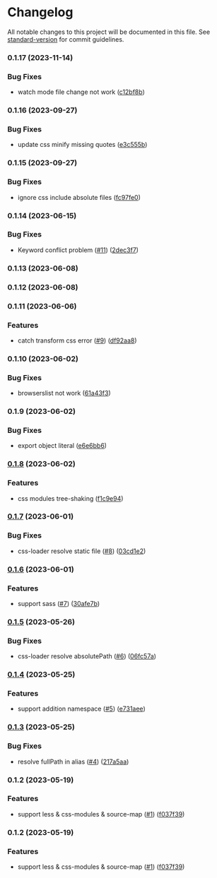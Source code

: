 # Changelog

All notable changes to this project will be documented in this file. See [standard-version](https://github.com/conventional-changelog/standard-version) for commit guidelines.

### 0.1.17 (2023-11-14)


### Bug Fixes

* watch mode file change not work ([c12bf8b](https://github.com/noyobo/esbuild-style-loader/commit/c12bf8b59c1e6acd9846022519cae3f81ecda4d3))

### 0.1.16 (2023-09-27)


### Bug Fixes

* update css minify missing quotes ([e3c555b](https://github.com/noyobo/esbuild-style-loader/commit/e3c555be32b04ef0a114d52e67022d1f03f7a18a))

### 0.1.15 (2023-09-27)


### Bug Fixes

* ignore css include absolute files ([fc97fe0](https://github.com/noyobo/esbuild-style-loader/commit/fc97fe0b2db1720546957af1b4cd964f89cb382d))

### 0.1.14 (2023-06-15)


### Bug Fixes

* Keyword conflict problem ([#11](https://github.com/noyobo/esbuild-style-loader/issues/11)) ([2dec3f7](https://github.com/noyobo/esbuild-style-loader/commit/2dec3f7c28ad64c22ed49b3c732f6c439f5c8011))

### 0.1.13 (2023-06-08)

### 0.1.12 (2023-06-08)

### 0.1.11 (2023-06-06)


### Features

* catch transform css error ([#9](https://github.com/noyobo/esbuild-style-loader/issues/9)) ([df92aa8](https://github.com/noyobo/esbuild-style-loader/commit/df92aa863513cb7c3063d6f15cd8f0c721a3b685))

### 0.1.10 (2023-06-02)


### Bug Fixes

* browserslist not work ([61a43f3](https://github.com/noyobo/esbuild-style-loader/commit/61a43f35ed356a54d3875d1245f6146171a09b74))

### 0.1.9 (2023-06-02)


### Bug Fixes

* export object literal ([e6e6bb6](https://github.com/noyobo/esbuild-style-loader/commit/e6e6bb67c2125118a8928be06a61159a8898499c))

### [0.1.8](https://github.com/noyobo/esbuild-style-loader/compare/v0.1.7...v0.1.8) (2023-06-02)


### Features

* css modules tree-shaking ([f1c9e94](https://github.com/noyobo/esbuild-style-loader/commit/f1c9e94d53e76988331bcdf86d5f447628351ab0))

### [0.1.7](https://github.com/noyobo/esbuild-style-loader/compare/v0.1.6...v0.1.7) (2023-06-01)


### Bug Fixes

* css-loader resolve static file ([#8](https://github.com/noyobo/esbuild-style-loader/issues/8)) ([03cd1e2](https://github.com/noyobo/esbuild-style-loader/commit/03cd1e2f03b08be89b0c85d31af6258dada2f9b7))

### [0.1.6](https://github.com/noyobo/esbuild-style-loader/compare/v0.1.5...v0.1.6) (2023-06-01)


### Features

* support sass ([#7](https://github.com/noyobo/esbuild-style-loader/issues/7)) ([30afe7b](https://github.com/noyobo/esbuild-style-loader/commit/30afe7b7909524c3829a84c13ed3b890b6354129))

### [0.1.5](https://github.com/noyobo/esbuild-style-loader/compare/v0.1.4...v0.1.5) (2023-05-26)


### Bug Fixes

* css-loader resolve absolutePath ([#6](https://github.com/noyobo/esbuild-style-loader/issues/6)) ([06fc57a](https://github.com/noyobo/esbuild-style-loader/commit/06fc57ac57512d3de3c0a29ac5dcd39323772799))

### [0.1.4](https://github.com/noyobo/esbuild-style-loader/compare/v0.1.3...v0.1.4) (2023-05-25)


### Features

* support addition namespace ([#5](https://github.com/noyobo/esbuild-style-loader/issues/5)) ([e731aee](https://github.com/noyobo/esbuild-style-loader/commit/e731aee7cf69ab4848c91f5d970106b3ff3d57f2))

### [0.1.3](https://github.com/noyobo/esbuild-style-loader/compare/v0.1.2...v0.1.3) (2023-05-25)


### Bug Fixes

* resolve fullPath in alias ([#4](https://github.com/noyobo/esbuild-style-loader/issues/4)) ([217a5aa](https://github.com/noyobo/esbuild-style-loader/commit/217a5aadd64b4e7d32fe26febe83e7f01fb6db15))

### 0.1.2 (2023-05-19)


### Features

* support less & css-modules & source-map ([#1](https://github.com/noyobo/esbuild-style-loader/issues/1)) ([f037f39](https://github.com/noyobo/esbuild-style-loader/commit/f037f39e73b5cbcf71c67aa15a7a70faba433d63))

### 0.1.2 (2023-05-19)


### Features

* support less & css-modules & source-map ([#1](https://github.com/noyobo/esbuild-style-loader/issues/1)) ([f037f39](https://github.com/noyobo/esbuild-style-loader/commit/f037f39e73b5cbcf71c67aa15a7a70faba433d63))
